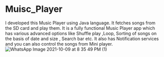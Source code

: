 # Muisc_Player
I developed this Music Player using Java language. It fetches songs from the SD card and play them. 
 It is a fully functional Music Player app which has various advanced options like Shuffle play ,Loop, Sorting of songs on the basis of date and size , Search bar etc.
 It also has Notification services and you can also control the songs from Mini player.
 ![WhatsApp Image 2021-10-09 at 8 35 49 PM (1)](https://user-images.githubusercontent.com/53477729/136663764-306cf126-cc55-494c-a0ae-27eda93f10cb.jpeg)

